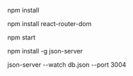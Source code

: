 npm install

npm install react-router-dom

npm start

npm install -g json-server

json-server --watch db.json --port 3004
